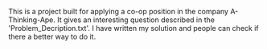 This is a project built for applying a co-op position in the company A-Thinking-Ape. It gives an interesting question described in the 'Problem_Decription.txt'. I have written my solution and people can check if there a better way to do it. 
